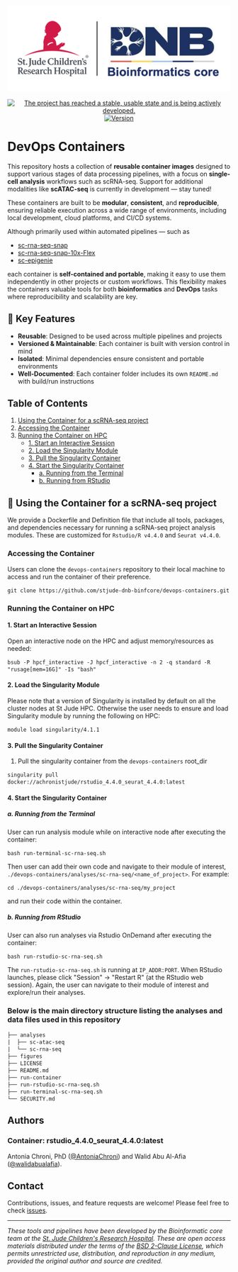 <p align="center";">
  <img src="figures/img/DNB-BINF-Core-logo.png" alt="DNB-BINF-Core logo" width="560px" />
</p>
<p align="center";">
  <a href="https://www.repostatus.org/#active">
    <img src="https://www.repostatus.org/badges/latest/active.svg?style=for-the-badge" alt="The project has reached a stable, usable state and is being actively developed." />
  </a>
  <a href="https://github.com/stjude-dnb-binfcore/devops-containers">
    <img src="https://img.shields.io/badge/version-1.0.0-brightgreen" alt="Version" />
  </a>
</p>



# DevOps Containers

This repository hosts a collection of **reusable container images** designed to support various stages of data processing pipelines, with a focus on **single-cell analysis** workflows such as scRNA-seq. Support for additional modalities like **scATAC-seq** is currently in development — stay tuned!

These containers are built to be **modular**, **consistent**, and **reproducible**, ensuring reliable execution across a wide range of environments, including local development, cloud platforms, and CI/CD systems.

Although primarily used within automated pipelines — such as  
 - [sc-rna-seq-snap](https://github.com/stjude-dnb-binfcore/sc-rna-seq-snap)
 - [sc-rna-seq-snap-10x-Flex](https://github.com/stjude-dnb-binfcore/sc-rna-seq-snap-10x-Flex)
 - [sc-epigenie](https://github.com/stjude-dnb-binfcore/sc-epigenie) 

each container is **self-contained and portable**, making it easy to use them independently in other projects or custom workflows. This flexibility makes the containers valuable tools for both **bioinformatics** and **DevOps** tasks where reproducibility and scalability are key.


## 🚀 Key Features

- **Reusable**: Designed to be used across multiple pipelines and projects
- **Versioned & Maintainable**: Each container is built with version control in mind
- **Isolated**: Minimal dependencies ensure consistent and portable environments
- **Well-Documented**: Each container folder includes its own `README.md` with build/run instructions




## Table of Contents
1. [Using the Container for a scRNA-seq project](##using-the-container-for-a-scrna-seq-project)
2. [Accessing the Container](#accessing-the-Container)
3. [Running the Container on HPC](#running-the-container-on-hpc)
   - [1. Start an Interactive Session](#1-start-an-interactive-session)
   - [2. Load the Singularity Module](#2-load-the-singularity-module)
   - [3. Pull the Singularity Container](#3-pull-the-singularity-container)
   - [4. Start the Singularity Container](#4-start-the-singularity-container)
     - [a. Running from the Terminal](#a-running-from-the-terminal)
     - [b. Running from RStudio](#b-running-from-rstudio)




## 🔧 Using the Container for a scRNA-seq project

We provide a Dockerfile and Definition file that include all tools, packages, and dependencies necessary for running a scRNA-seq project analysis modules. These are customized for `Rstudio/R v4.4.0` and `Seurat v4.4.0`.


### Accessing the Container

Users can clone the `devops-containers` repository to their local machine to access and run the container of their preference. 

```
git clone https://github.com/stjude-dnb-binfcore/devops-containers.git
```


### Running the Container on HPC

#### 1. Start an Interactive Session

Open an interactive node on the HPC and adjust memory/resources as needed:

```
bsub -P hpcf_interactive -J hpcf_interactive -n 2 -q standard -R "rusage[mem=16G]" -Is "bash"
```

#### 2. Load the Singularity Module

Please note that a version of Singularity is installed by default on all the cluster nodes at St Jude HPC. Otherwise the user needs to ensure and load Singularity module by running the following on HPC:

```
module load singularity/4.1.1
```

#### 3. Pull the Singularity Container

1. Pull the singularity container from the `devops-containers` root_dir

```
singularity pull docker://achronistjude/rstudio_4.4.0_seurat_4.4.0:latest
```


#### 4. Start the Singularity Container

##### a. Running from the Terminal

User can run analysis module while on interactive node after executing the container:

```
bash run-terminal-sc-rna-seq.sh
```

Then user can add their own code and navigate to their module of interest, `./devops-containers/analyses/sc-rna-seq/<name_of_project>`. For example:

```
cd ./devops-containers/analyses/sc-rna-seq/my_project
```

and run their code within the container.


##### b. Running from RStudio

User can also run analyses via Rstudio OnDemand after executing the container:

```
bash run-rstudio-sc-rna-seq.sh
```

The `run-rstudio-sc-rna-seq.sh` is running at `IP_ADDR:PORT`. When RStudio launches, please click "Session" -> "Restart R" (at the RStudio web session). Again, the user can navigate to their module of interest and explore/run their analyses.





### Below is the main directory structure listing the analyses and data files used in this repository

```
├── analyses
|  ├── sc-atac-seq
|  └── sc-rna-seq
├── figures
├── LICENSE
├── README.md
├── run-container
├── run-rstudio-sc-rna-seq.sh
├── run-terminal-sc-rna-seq.sh
└── SECURITY.md
```

## Authors

### Container: rstudio_4.4.0_seurat_4.4.0:latest

Antonia Chroni, PhD ([@AntoniaChroni](https://github.com/AntoniaChroni)) and 
Walid Abu Al-Afia ([@walidabualafia](https://github.com/walidabualafia)).


## Contact

Contributions, issues, and feature requests are welcome! Please feel free to check [issues](https://github.com/stjude-dnb-binfcore/devops-containers/issues).

---

*These tools and pipelines have been developed by the Bioinformatic core team at the [St. Jude Children's Research Hospital](https://www.stjude.org/). These are open access materials distributed under the terms of the [BSD 2-Clause License](https://opensource.org/license/bsd-2-clause), which permits unrestricted use, distribution, and reproduction in any medium, provided the original author and source are credited.*
